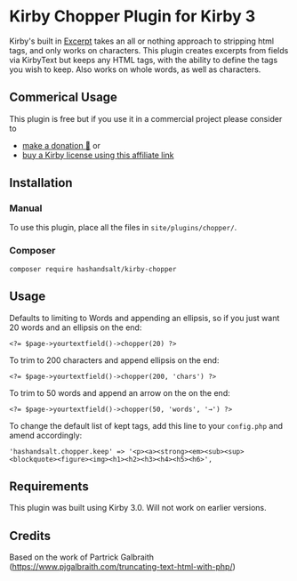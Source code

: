 # Kirby Chopper Plugin for Kirby 3

Kirby's built in [Excerpt](https://getkirby.com/docs/reference/templates/field-methods/excerpt) takes an all or nothing approach to stripping html tags, and only works on characters. This plugin creates excerpts from fields via KirbyText but keeps any HTML tags, with the ability to define the tags you wish to keep. Also works on whole words, as well as characters.


## Commerical Usage

This plugin is free but if you use it in a commercial project please consider to
- [make a donation 🍻](https://paypal.me/hashandsalt?locale.x=en_GB) or
- [buy a Kirby license using this affiliate link](https://a.paddle.com/v2/click/1129/36141?link=1170)


## Installation

### Manual

To use this plugin, place all the files in `site/plugins/chopper/`.

### Composer

```
composer require hashandsalt/kirby-chopper
```

## Usage

Defaults to limiting to Words and appending an ellipsis, so if you just want 20 words and an ellipsis on the end:

```
<?= $page->yourtextfield()->chopper(20) ?>
```

To trim to 200 characters and append ellipsis on the end:

```
<?= $page->yourtextfield()->chopper(200, 'chars') ?>
```

To trim to 50 words and append an arrow on the on the end:

```
<?= $page->yourtextfield()->chopper(50, 'words', '→') ?>
```

To change the default list of kept tags, add this line to your `config.php` and amend accordingly:

```
'hashandsalt.chopper.keep' => '<p><a><strong><em><sub><sup><blockquote><figure><img><h1><h2><h3><h4><h5><h6>',
```

## Requirements

This plugin was built using Kirby 3.0. Will not work on earlier versions.


## Credits
Based on the work of Partrick Galbraith (https://www.pjgalbraith.com/truncating-text-html-with-php/)

